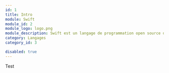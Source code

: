 ```yaml
---
id: 1
title: Intro
module: Swift
module_id: 2
module_logo: logo.png
module_description: Swift est un langage de programmation open source développé par Apple. Il est conçu pour être simple, sûr et performant.
category: Langages
category_id: 3

disabled: true
---
```


Test
